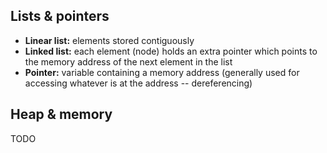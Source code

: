 Lists & pointers
----------------

  * **Linear list:** elements stored contiguously
  * **Linked list:** each element (node) holds an extra pointer which points to
                     the memory address of the next element in the list
  * **Pointer:** variable containing a memory address (generally used for
                 accessing whatever is at the address -- dereferencing)


Heap & memory
-------------

TODO

